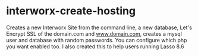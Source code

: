 # interworx-create-hosting
Creates a new Interworx Site from the command line, a new database, Let's Encrypt SSL of the domain.com and www.domain.com, creates a mysql user and database with random passwords. You can configure which php you want enabled too. I also created this to help users running Lasso 8.6
